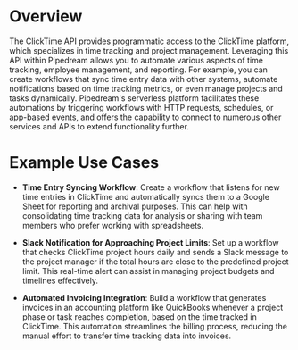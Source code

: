 # Overview

The ClickTime API provides programmatic access to the ClickTime platform, which specializes in time tracking and project management. Leveraging this API within Pipedream allows you to automate various aspects of time tracking, employee management, and reporting. For example, you can create workflows that sync time entry data with other systems, automate notifications based on time tracking metrics, or even manage projects and tasks dynamically. Pipedream's serverless platform facilitates these automations by triggering workflows with HTTP requests, schedules, or app-based events, and offers the capability to connect to numerous other services and APIs to extend functionality further.

# Example Use Cases

- **Time Entry Syncing Workflow**: Create a workflow that listens for new time entries in ClickTime and automatically syncs them to a Google Sheet for reporting and archival purposes. This can help with consolidating time tracking data for analysis or sharing with team members who prefer working with spreadsheets.

- **Slack Notification for Approaching Project Limits**: Set up a workflow that checks ClickTime project hours daily and sends a Slack message to the project manager if the total hours are close to the predefined project limit. This real-time alert can assist in managing project budgets and timelines effectively.

- **Automated Invoicing Integration**: Build a workflow that generates invoices in an accounting platform like QuickBooks whenever a project phase or task reaches completion, based on the time tracked in ClickTime. This automation streamlines the billing process, reducing the manual effort to transfer time tracking data into invoices.
